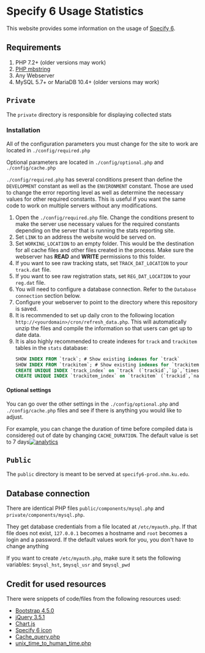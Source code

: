 # Specify 6 Usage Statistics
This website provides some information on the usage of [Specify 6](https://github.com/specify/specify6).

## Requirements
1. PHP 7.2+ (older versions may work)
1. [PHP mbstring](https://stackoverflow.com/a/37441536/8584605)
1. Any Webserver
1. MySQL 5.7+ or MariaDB 10.4+ (older versions may work)

## `Private`
The `private` directory is responsible for displaying collected stats

### Installation
All of the configuration parameters you must change for the site to work are located in `./config/required.php`

Optional parameters are located in `./config/optional.php` and `./config/cache.php`

`./config/required.php` has several conditions present than define the `DEVELOPMENT` constant as well as the `ENVIRONMENT` constant.
Those are used to change the error reporting level as well as determine the necessary values for other required constants.
This is useful if you want the same code to work on multiple servers without any modifications.

1. Open the `./config/required.php` file.
Change the conditions present to make the server use necessary values for the required constants depending on the server that is running the stats reporting site.
1. Set `LINK` to an address the website would be served on.
1. Set `WORKING_LOCATION` to an empty folder.
This would be the destination for all cache files and other files created in the process.
Make sure the webserver has **READ** and **WRITE** permissions to this folder.
1. If you want to see raw tracking stats, set `TRACK_DAT_LOCATION` to your `track.dat` file.
1. If you want to see raw registration stats, set `REG_DAT_LOCATION` to your `reg.dat` file.
1. You will need to configure a database connection. Refer to the `Database connection` section below.
1. Configure your webserver to point to the directory where this repository is saved.
1. It is recommended to set up daily cron to the following location `http://<yourdomain>/cron/refresh_data.php`. This will automatically unzip the files and compile the information so that users can get up to date data.
1. It is also highly recommended to create indexes for `track` and `trackitem` tables in the `stats` database:
    ```sql
    SHOW INDEX FROM `track`; # Show existing indexes for `track`
    SHOW INDEX FROM `trackitem`; # Show existing indexes for `trackitem`
    CREATE UNIQUE INDEX `track_index` on `track` (`trackid`,`ip`,`timestampcreated`); # Create indexes for `track`
    CREATE UNIQUE INDEX `trackitem_index` on `trackitem` (`trackid`,`name`,`value`,`countamt`); # Create indexes for `trackitem`
    ```


#### Optional settings
You can go over the other settings in the `./config/optional.php` and `./config/cache.php` files and see if there is anything you would like to adjust.

For example, you can change the duration of time before compiled data is considered out of date by changing `CACHE_DURATION`.
The default value is set to 7 days[![analytics](http://www.google-analytics.com/collect?v=1&t=pageview&dl=https%3A%2F%2Fgithub.com%2Fspecify%2Fsp6-prod&uid=readme&tid=UA-169822764-7)]()


## `Public`
The `public` directory is meant to be served at `specify6-prod.nhm.ku.edu`.

## Database connection
There are identical PHP files `public/components/mysql.php` and `private/components/mysql.php`.

They get database credentials from a file located at `/etc/myauth.php`. If that file does not exist, `127.0.0.1` becomes a hostname and `root` becomes a login and a password. If the default values work for you, you don't have to change anything

If you want to create `/etc/myauth.php`, make sure it sets the following variables: `$mysql_hst`, `$mysql_usr` and `$mysql_pwd`

## Credit for used resources
There were snippets of code/files from the following resources used:
- [Bootstrap 4.5.0](https://github.com/twbs/bootstrap)
- [jQuery 3.5.1](https://github.com/jquery/jquery)
- [Chart.js](https://github.com/chartjs/Chart.js)
- [Specify 6 icon](https://www.specifysoftware.org/wp-content/uploads/2017/06/sp_project_square-1-150x150.png)
- [Cache_query.php](https://gist.github.com/maxxxxxdlp/91a39c6864365d7a8e813e19b819bb0d)
- [unix_time_to_human_time.php](https://gist.github.com/maxxxxxdlp/54b7d6648a60a21a635f902de7a5d6b4)
